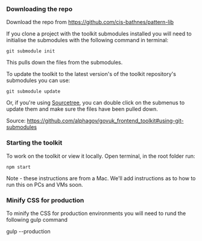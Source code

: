 ### Downloading the repo

Download the repo from <https://github.com/cis-bathnes/pattern-lib>

If you clone a project with the toolkit submodules installed you will need to initialise the submodules with the following command in terminal:

`git submodule init`

This pulls down the files from the submodules.

To update the toolkit to the latest version's of the toolkit repository's submodules you can use:

`git submodule update`

Or, if you're using [Sourcetree](https://www.sourcetreeapp.com), you can double click on the submenus to update them and make sure the files have been pulled down.

Source: <https://github.com/alphagov/govuk_frontend_toolkit#using-git-submodules>

### Starting the toolkit

To work on the toolkit or view it locally. Open terminal, in the root folder run:

`npm start`

Note - these instructions are from a Mac. We'll add instructions as to how to run this on PCs and VMs soon.

### Minify CSS for production

To minify the CSS for production environments you will need to rund the following gulp command

gulp --production
